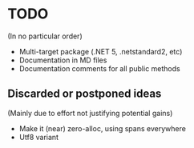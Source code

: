 # TODO

(In no particular order)
* Multi-target package (.NET 5, .netstandard2, etc)
* Documentation in MD files
* Documentation comments for all public methods


## Discarded or postponed ideas

(Mainly due to effort not justifying potential gains)
* Make it (near) zero-alloc, using spans everywhere
* Utf8 variant